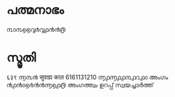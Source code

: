 # പത്മനാഭം
൩൦൩൭൭൮൪൮൧൯൯൫
# സ്മൃതി
६३९ ൬൩൯
सुवाह्य काल
6161131210 ൬൧൬൧൧൩൧൨൧൦
അംഗം ൯൧൯൦൭൪൯൯൬൭൧൫ 
അംഗത്ത്വം ഉറപ്പ് സ്വയച്ചാർത്ത്

